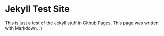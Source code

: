 # Jekyll Test Site
This is just a test of the Jekyll stuff in Github Pages.
This page was written with Markdown. :)
